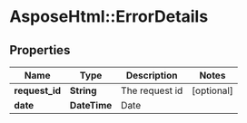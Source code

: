# AsposeHtml::ErrorDetails

## Properties
| Name            | Type         | Description    | Notes      |
|-----------------|--------------|----------------|------------|
| **request_id**  | **String**   | The request id | [optional] | 
| **date**        | **DateTime** | Date           |            |


